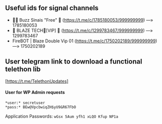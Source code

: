 ## Useful ids for signal channels

- 👩‍🚀 Buzz Sinais "Free" 🚀 (https://t.me/c/1785180053/999999999) —» 1785180053
- 🤖 BLAZE TECH🚦[VIP] 🤑 (https://t.me/c/1299783467/999999999) —» 1299783467
- FireBOT | Blaze Double Vip 01 (https://t.me/c/1750202189/999999999) —» 1750202189

## User telegram link to download a functional telethon lib

[https://t.me/TelethonUpdates]

#### User for WP Admin requests

```
*user:* secretuser
*pass:* BEw@VpcbwiqZH$yU9&R67FbO
```

Application Passwords: `wGsx 5Aum yfh1 xLQO Kfup NP1a`
